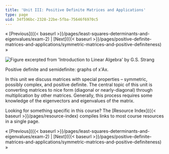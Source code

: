 ```yaml
---
title: 'Unit III: Positive Definite Matrices and Applications'
type: page
uid: 34f596bc-2328-22be-5fba-75646f6970c5
---
```


« [Previous]({{< baseurl >}}/pages/least-squares-determinants-and-eigenvalues/exam-2) | [Next]({{< baseurl >}}/pages/positive-definite-matrices-and-applications/symmetric-matrices-and-positive-definiteness) »

![Figure excerpted from 'Introduction to Linear Algebra' by G.S. Strang](BASEURL_PLACEHOLDER/resources/unit_3_wide)

Positive definite and semidefinite: graphs of x'Ax.

In this unit we discuss matrices with special properties – symmetric, possibly complex, and positive definite. The central topic of this unit is converting matrices to nice form (diagonal or nearly-diagonal) through multiplication by other matrices. Generally, this process requires some knowledge of the eigenvectors and eigenvalues of the matrix.

Looking for something specific in this course? The [Resource Index]({{< baseurl >}}/pages/resource-index) compiles links to most course resources in a single page.

« [Previous]({{< baseurl >}}/pages/least-squares-determinants-and-eigenvalues/exam-2) | [Next]({{< baseurl >}}/pages/positive-definite-matrices-and-applications/symmetric-matrices-and-positive-definiteness) »